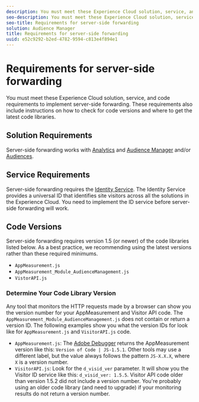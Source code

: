 ```yaml
---
description: You must meet these Experience Cloud solution, service, and code requirements to implement server-side forwarding. These requirements also include instructions on how to check for code versions and where to get the latest code libraries.
seo-description: You must meet these Experience Cloud solution, service, and code requirements to implement server-side forwarding. These requirements also include instructions on how to check for code versions and where to get the latest code libraries.
seo-title: Requirements for server-side forwarding
solution: Audience Manager
title: Requirements for server-side forwarding
uuid: e52c9292-b2ed-4782-9594-c813e4f894e1
---
```


# Requirements for server-side forwarding

You must meet these Experience Cloud solution, service, and code requirements to implement server-side forwarding. These requirements also include instructions on how to check for code versions and where to get the latest code libraries.

## Solution Requirements

Server-side forwarding works with [Analytics](https://www.adobe.com/data-analytics-cloud/analytics.html) and [Audience Manager](https://www.adobe.com/data-analytics-cloud/audience-manager.html) and/or [Audiences](https://marketing.adobe.com/resources/help/en_US/mcloud/audience_library.html).

## Service Requirements

Server-side forwarding requires the [Identity Service](https://marketing.adobe.com/resources/help/en_US/mcvid/). The Identity Service provides a universal ID that identifies site visitors across all the solutions in the Experience Cloud. You need to implement the ID service before server-side forwarding will work.

## Code Versions

Server-side forwarding requires version 1.5 (or newer) of the code libraries listed below. As a best practice, we recommending using the latest versions rather than these required minimums.

*   `AppMeasurement.js`
*   `AppMeasurement_Module_AudienceManagement.js`
*   `VistorAPI.js`

### Determine Your Code Library Version

Any tool that monitors the HTTP requests made by a browser can show you the version number for your AppMeasurement and Visitor API code. The `AppMeasurement_Module_AudienceManagement.js` does not contain or return a version ID. The following examples show you what the version IDs for look like for `AppMeasurement.js` and `VisitorAPI.js` code.

*   `AppMeasurement.js`: The [Adobe Debugger](https://marketing.adobe.com/resources/help/en_US/sc/implement/debugger.html) returns the AppMeasurement version like this: `Version of Code | JS-1.5.1`. Other tools may use a different label, but the value always follows the pattern `JS-X.X.X`, where `X` is a version number.
*   `VisitorAPI.js`: Look for the `d_visid_ver` parameter. It will show you the Visitor ID service like this: `d_visid_ver: 1.5.5`. Visitor API code older than version 1.5.2 did not include a version number. You're probably using an older code library (and need to upgrade) if your monitoring results do not return a version number.
